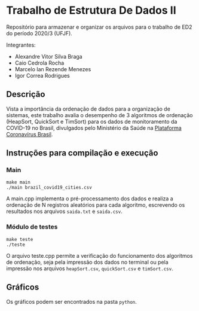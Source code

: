 # Trabalho de Estrutura De Dados II
Repositório para armazenar e organizar os arquivos para o trabalho de ED2 do período 2020/3 (UFJF).

Integrantes:
- Alexandre Vitor Silva Braga
- Caio Cedrola Rocha
- Marcelo Ian Rezende Menezes
- Igor Correa Rodrigues

## Descrição
Vista a importância da ordenação de dados para a organização de sistemas, este trabalho avalia o desempenho de 3 algoritmos de ordenação (HeapSort, QuickSort e TimSort) para os dados de monitoramento da COVID-19 no Brasil, divulgados pelo Ministério da Saúde na [Plataforma Coronavírus Brasil](https://covid.saude.gov.br/). 

## Instruções para compilação e execução
### Main
```
make main
./main brazil_covid19_cities.csv
```
A main.cpp implementa o pré-processamento dos dados e realiza a ordenação de N registros aleatórios para cada algoritmo, escrevendo os resultados nos arquivos `saida.txt` e `saida.csv`.
### Módulo de testes
```
make teste
./teste
```
O arquivo teste.cpp permite a verificação do funcionamento dos algoritmos de ordenação, seja pela impressão dos dados no terminal ou pela impressão nos arquivos `heapSort.csv`, `quickSort.csv` e `timSort.csv`.
## Gráficos
Os gráficos podem ser encontrados na pasta `python`.